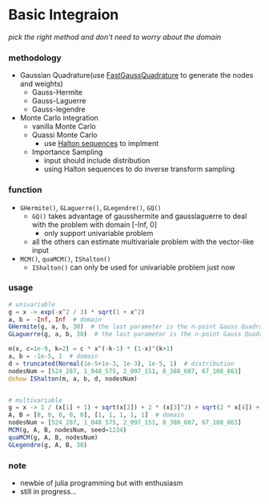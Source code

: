 # Basic Integraion
*pick the right method and don't need to worry about the domain*

### methodology
- Gaussian Quadrature(use [FastGaussQuadrature](https://github.com/JuliaApproximation/FastGaussQuadrature.jl) to generate the nodes and weights)
    - Gauss-Hermite
    - Gauss-Laguerre
    - Gauss-legendre
- Monte Carlo integration
    - vanilla Monte Carlo
    - Quassi Monte Carlo
        - use [Halton sequences](https://github.com/tobydriscoll/HaltonSequences.jl) to implment
    - Importance Sampling
        - input should include distribution
        - using Halton sequences to do inverse transform sampling


### function
- `GHermite()`, `GLaguerre()`, `GLegendre()`, `GQ()`
    - `GQ()` takes advantage of gausshermite and gausslaguerre to deal with the problem with domain [-Inf, 0] 
        - only support univariable problem
    - all the others can estimate multivariale problem with the vector-like input
- `MCM()`, `quaMCM()`, `IShalton()`
    - `IShalton()` can only be used for univariable problem just now


### usage
```julia
# univariable
g = x -> exp(-x^2 / 3) * sqrt(1 + x^2)
a, b = -Inf, Inf  # domain
GHermite(g, a, b, 30)  # the last parameter is the n-point Gauss Quadrature nodes and weights
GLaguerre(g, a, b, 30)  # the last parameter is the n-point Gauss Quadrature nodes and weights

m(x, c=1e-9, k=2) = c * x^(-k-1) * (1-x)^(k+1)
a, b = -1e-5, 1  # domain
d = truncated(Normal(1e-5+1e-3, 1e-3), 1e-5, 1)  # distribution
nodesNum = [524_287, 1_048_575, 2_097_151, 8_388_607, 67_108_863]
@show IShalton(m, a, b, d, nodesNum)


# multivariable
g = x -> 1 / (x[1] + 1) + sqrt(x[2]) + 2 * (x[3]^2) + sqrt(2 * x[4]) + cbrt(x[5])
A, B = [0, 0, 0, 0, 0], [1, 1, 1, 1, 1]  # domain
nodesNum = [524_287, 1_048_575, 2_097_151, 8_388_607, 67_108_863]
MCM(g, A, B, nodesNum, seed=1234)
quaMCM(g, A, B, nodesNum)
GLegendre(g, A, B, 30)
```


### note
- newbie of julia programming but with enthusiasm
- still in progress...
